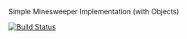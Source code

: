Simple Minesweeper Implementation (with Objects)

[![Build Status](https://travis-ci.org/snorthov/minesweeper-objects.svg?branch=master)](https://travis-ci.org/snorthov/minesweeper-objects)